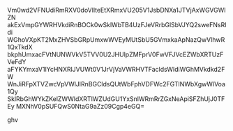 Vm0wd2VFNUdiRmRXV0doVllteEtXRmxVU205V1JsbDNXa1JTVjAxWGVGWlZN
akExVmpGYWRHVkdiRnBOCk0wSklWbTB4UzFJeVRrbGlSbVJYQ2sweFNsRldi
WGhoVXpKT2MxZHVSbGRpUmxwWVEyMUtSbU5GVmxkaApNazQwVlhwR1QxTkdX
bkphUmxacFVtNUNWVkV5TVV0U2JHUlpZMFprV0FwVFJVcEZWbXRTUzFVeFdY
aFYKYmxaV1lYcHNXRlJVUWt0V1JrVjVaVWRHVTFacldsWldiWGhMVkdkd2FW
WnJiRFpXTVZwcVpVWlJlRnBGCldsQUtWbFphVDFWc2FGTlNWbXgwWlVoa1Qy
SklRbGhWYkZKelZWWldXRTlWZUdGU1YxSnlWRmRrZGxNeApiSFZhUjJ0TFEy
MXNhV0pSUFQwS0NtaG9aZz09Cgp4eGQ=

ghv